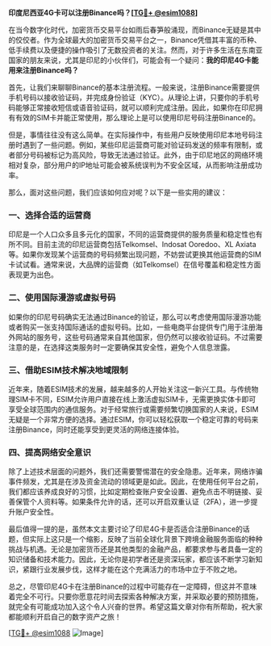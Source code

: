 **印度尼西亚4G卡可以注册Binance吗？[[TG💪+ @esim1088](https://t.me/s/esim1088)]**

在当今数字化时代，加密货币交易平台如雨后春笋般涌现，而Binance无疑是其中的佼佼者。作为全球最大的加密货币交易平台之一，Binance凭借其丰富的币种、低手续费以及便捷的操作吸引了无数投资者的关注。然而，对于许多生活在东南亚国家的朋友来说，尤其是印尼的小伙伴们，可能会有一个疑问：**我的印尼4G卡能用来注册Binance吗？**

首先，让我们来聊聊Binance的基本注册流程。一般来说，注册Binance需要提供手机号码以接收验证码，并完成身份验证（KYC）。从理论上讲，只要你的手机号码能够正常接收短信或语音验证码，就可以顺利完成注册。因此，如果你在印尼拥有有效的SIM卡并能正常使用，那么理论上是可以使用印尼号码注册Binance的。

但是，事情往往没有这么简单。在实际操作中，有些用户反映使用印尼本地号码注册时遇到了一些问题。例如，某些印尼运营商可能对验证码发送的频率有限制，或者部分号码被标记为高风险，导致无法通过验证。此外，由于印尼地区的网络环境相对复杂，部分用户的IP地址可能会被系统误判为不安全区域，从而影响注册成功率。

那么，面对这些问题，我们应该如何应对呢？以下是一些实用的建议：

### 一、选择合适的运营商
印尼是一个人口众多且多元化的国家，不同的运营商提供的服务质量和稳定性也有所不同。目前主流的印尼运营商包括Telkomsel、Indosat Ooredoo、XL Axiata等。如果你发现某个运营商的号码频繁出现问题，不妨尝试更换其他运营商的SIM卡试试看。通常来说，大品牌的运营商（如Telkomsel）在信号覆盖和稳定性方面表现更为出色。

### 二、使用国际漫游或虚拟号码
如果你的印尼号码确实无法通过Binance的验证，那么可以考虑使用国际漫游功能或者购买一张支持国际通话的虚拟号码。比如，一些电商平台提供专门用于注册海外网站的服务号，这些号码通常来自其他国家，但仍然可以接收验证码。不过需要注意的是，在选择这类服务时一定要确保其安全性，避免个人信息泄露。

### 三、借助ESIM技术解决地域限制
近年来，随着ESIM技术的发展，越来越多的人开始关注这一新兴工具。与传统物理SIM卡不同，ESIM允许用户直接在线上激活虚拟SIM卡，无需更换实体卡即可享受全球范围内的通信服务。对于经常旅行或需要频繁切换国家的人来说，ESIM无疑是一个非常方便的选择。通过ESIM，你可以轻松获取一个稳定可靠的号码来注册Binance，同时还能享受到更灵活的网络连接体验。

### 四、提高网络安全意识
除了上述技术层面的问题外，我们还需要警惕潜在的安全隐患。近年来，网络诈骗事件频发，尤其是在涉及资金流动的领域更是如此。因此，在使用任何平台之前，我们都应该养成良好的习惯，比如定期检查账户安全设置、避免点击不明链接、妥善保管个人资料等。如果条件允许的话，还可以开启双重认证（2FA），进一步提升账户安全性。

最后值得一提的是，虽然本文主要讨论了印尼4G卡是否适合注册Binance的话题，但实际上这只是一个缩影，反映了当前全球化背景下跨境金融服务面临的种种挑战与机遇。无论是加密货币还是其他类型的金融产品，都要求参与者具备一定的知识储备和技术能力。因此，无论你是初学者还是资深玩家，都应该不断学习新知识，紧跟行业发展步伐，这样才能在这个充满活力的市场中立于不败之地。

总之，尽管印尼4G卡在注册Binance的过程中可能存在一定障碍，但这并不意味着完全不可行。只要你愿意花时间去探索各种解决方案，并采取必要的预防措施，就完全有可能成功加入这个令人兴奋的世界。希望这篇文章对你有所帮助，祝大家都能顺利开启自己的数字资产之旅！

[[TG💪+ @esim1088](https://t.me/s/esim1088) ![Image](https://i.postimg.cc/4NQfJmqS/Snipaste-2025-05-13-00-14-12.png)]